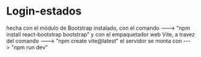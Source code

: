 # Login-estados

hecha con el módulo de Bootstrap instalado, con el comando ---> "npm install react-bootstrap bootstrap" y con el empaquetador web Vite, a travez del comando ---> "npm create vite@latest" el servidor se monta con ---> "npm run dev"
